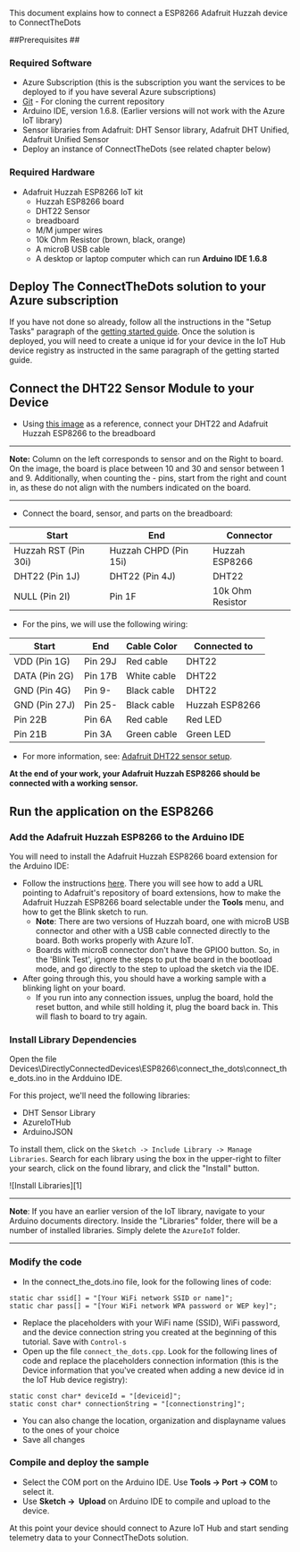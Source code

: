 This document explains how to connect a ESP8266 Adafruit Huzzah device to ConnectTheDots

##Prerequisites ##

### Required Software

- Azure Subscription (this is the subscription you want the services to be deployed to if you have several Azure subscriptions)
- [Git](https://git-scm.com/downloads) - For cloning the current repository
- Arduino IDE, version 1.6.8. (Earlier versions will not work with the Azure IoT library)
- Sensor libraries from Adafruit: DHT Sensor library, Adafruit DHT Unified, Adafruit Unified Sensor
- Deploy an instance of ConnectTheDots (see related chapter below) 

### Required Hardware

- Adafruit Huzzah ESP8266 IoT kit
  - Huzzah ESP8266 board
  - DHT22 Sensor
  - breadboard
  - M/M jumper wires
  - 10k Ohm Resistor (brown, black, orange)
  - A microB USB cable
  - A desktop or laptop computer which can run **Arduino IDE 1.6.8**

## Deploy The ConnectTheDots solution to your Azure subscription
If you have not done so already, follow all the instructions in the "Setup Tasks" paragraph of the [getting started guide](../../../GettingStarted.md). 
Once the solution is deployed, you will need to create a unique id for your device in the IoT Hub device registry as instructed in the same paragraph of the getting started guide.

## Connect the DHT22 Sensor Module to your Device

- Using [this image](https://github.com/Azure/connectthedots/blob/master/Devices/DirectlyConnectedDevices/ESP8266/images/huzzah_connect_the_dots.png?raw=true) as a reference, connect your DHT22 and Adafruit Huzzah ESP8266 to the breadboard

***
**Note:** Column on the left corresponds to sensor and on the Right to board. On the image, the board is place between 10 and 30 and sensor between 1 and 9. Additionally, when counting the - pins, start from the right and count in, as these do not align with the numbers indicated on the board.
***

- Connect the board, sensor, and parts on the breadboard:

| Start                   | End                    | Connector     |
| ----------------------- | ---------------------- | ------------ |
| Huzzah RST (Pin 30i)    | Huzzah CHPD (Pin 15i)  | Huzzah ESP8266 |
| DHT22 (Pin 1J)          | DHT22 (Pin 4J)         | DHT22         |
| NULL (Pin 2I)           | Pin 1F                 | 10k Ohm Resistor  |

- For the pins, we will use the following wiring:

| Start                   | End                    | Cable Color   | Connected to |
| ----------------------- | ---------------------- | ------------ | ------------- |
| VDD (Pin 1G)            | Pin 29J             | Red cable    | DHT22 |
| DATA (Pin 2G)           | Pin 17B             | White cable  | DHT22 |
| GND (Pin 4G)            | Pin 9-              | Black cable  | DHT22 |
| GND (Pin 27J)           | Pin 25-             | Black cable  | Huzzah ESP8266 |
| Pin 22B                 | Pin 6A              | Red cable    | Red LED  |
| Pin 21B                 | Pin 3A              | Green cable    | Green LED  |


- For more information, see: [Adafruit DHT22 sensor setup](https://learn.adafruit.com/dht/connecting-to-a-dhtxx-sensor).

**At the end of your work, your Adafruit Huzzah ESP8266 should be connected with a working sensor.**

## Run the application on the ESP8266

### Add the Adafruit Huzzah ESP8266 to the Arduino IDE
You will need to install the Adafruit Huzzah ESP8266 board extension for the Arduino IDE:

- Follow the instructions [here](https://learn.adafruit.com/adafruit-huzzah-esp8266-breakout/using-arduino-ide). There you will see how to add a URL pointing to Adafruit's repository of board extensions, how to make the Adafruit Huzzah ESP8266 board selectable under the **Tools** menu, and how to get the Blink sketch to run.
  - **Note**: There are two versions of Huzzah board, one with microB USB connector and other with a USB cable connected directly to the board. Both works properly with Azure IoT.
  - Boards with microB connector don't have the GPIO0 button. So, in the 'Blink Test', ignore the steps to put the board in the bootload mode, and go directly to the step to upload the sketch via the IDE.
- After going through this, you should have a working sample with a blinking light on your board.
    - If you run into any connection issues, unplug the board, hold the reset button, and while still holding it, plug the board back in. This will flash to board to try again.

### Install Library Dependencies

Open the file Devices\DirectlyConnectedDevices\ESP8266\connect_the_dots\connect_the_dots.ino in the Ardduino IDE.

For this project, we'll  need the following libraries:

 - DHT Sensor Library
 - AzureIoTHub
 - ArduinoJSON

To install them, click on the `Sketch -> Include Library -> Manage Libraries`. Search for each library using the box in the upper-right to filter your search, click on the found library, and click the "Install" button. 

![Install Libraries][1]

***
**Note**: If you have an earlier version of the IoT library, navigate to your Arduino documents directory. Inside the "Libraries" folder, there will be a number of installed libraries. Simply delete the `AzureIoT` folder.
***

### Modify the code

- In the connect_the_dots.ino file, look for the following lines of code:

```
static char ssid[] = "[Your WiFi network SSID or name]";
static char pass[] = "[Your WiFi network WPA password or WEP key]";
```

- Replace the placeholders with your WiFi name (SSID), WiFi password, and the device connection string you created at the beginning of this tutorial. Save with `Control-s`
- Open up the file `connect_the_dots.cpp`. Look for the following lines of code and replace the placeholders connection information (this is the Device information that you've created when adding a new device id in the IoT Hub device registry):

```
static const char* deviceId = "[deviceid]";
static const char* connectionString = "[connectionstring]";
```

- You can also change the location, organization and displayname values to the ones of your choice
- Save all changes

### Compile and deploy the sample

- Select the COM port on the Arduino IDE. Use **Tools -&gt; Port -&gt; COM** to select it.
- Use **Sketch -&gt;  Upload** on Arduino IDE to compile and upload to the device.

At this point your device should connect to Azure IoT Hub and start sending telemetry data to your ConnectTheDots solution.